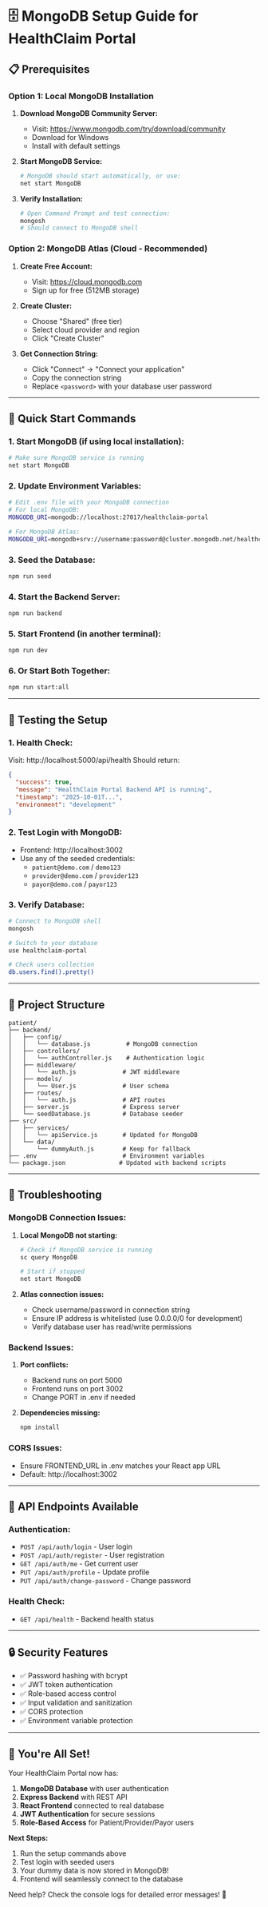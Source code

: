 # 🗄️ MongoDB Setup Guide for HealthClaim Portal

## 📋 **Prerequisites**

### **Option 1: Local MongoDB Installation**

1. **Download MongoDB Community Server:**
   - Visit: https://www.mongodb.com/try/download/community
   - Download for Windows
   - Install with default settings

2. **Start MongoDB Service:**
   ```bash
   # MongoDB should start automatically, or use:
   net start MongoDB
   ```

3. **Verify Installation:**
   ```bash
   # Open Command Prompt and test connection:
   mongosh
   # Should connect to MongoDB shell
   ```

### **Option 2: MongoDB Atlas (Cloud - Recommended)**

1. **Create Free Account:**
   - Visit: https://cloud.mongodb.com
   - Sign up for free (512MB storage)

2. **Create Cluster:**
   - Choose "Shared" (free tier)
   - Select cloud provider and region
   - Click "Create Cluster"

3. **Get Connection String:**
   - Click "Connect" → "Connect your application"
   - Copy the connection string
   - Replace `<password>` with your database user password

---

## 🚀 **Quick Start Commands**

### **1. Start MongoDB (if using local installation):**
```bash
# Make sure MongoDB service is running
net start MongoDB
```

### **2. Update Environment Variables:**
```bash
# Edit .env file with your MongoDB connection
# For local MongoDB:
MONGODB_URI=mongodb://localhost:27017/healthclaim-portal

# For MongoDB Atlas:
MONGODB_URI=mongodb+srv://username:password@cluster.mongodb.net/healthclaim-portal
```

### **3. Seed the Database:**
```bash
npm run seed
```

### **4. Start the Backend Server:**
```bash
npm run backend
```

### **5. Start Frontend (in another terminal):**
```bash
npm run dev
```

### **6. Or Start Both Together:**
```bash
npm run start:all
```

---

## 🧪 **Testing the Setup**

### **1. Health Check:**
Visit: http://localhost:5000/api/health
Should return:
```json
{
  "success": true,
  "message": "HealthClaim Portal Backend API is running",
  "timestamp": "2025-10-01T...",
  "environment": "development"
}
```

### **2. Test Login with MongoDB:**
- Frontend: http://localhost:3002
- Use any of the seeded credentials:
  - `patient@demo.com` / `demo123`
  - `provider@demo.com` / `provider123`
  - `payor@demo.com` / `payor123`

### **3. Verify Database:**
```bash
# Connect to MongoDB shell
mongosh

# Switch to your database
use healthclaim-portal

# Check users collection
db.users.find().pretty()
```

---

## 📁 **Project Structure**

```
patient/
├── backend/
│   ├── config/
│   │   └── database.js          # MongoDB connection
│   ├── controllers/
│   │   └── authController.js    # Authentication logic
│   ├── middleware/
│   │   └── auth.js             # JWT middleware
│   ├── models/
│   │   └── User.js             # User schema
│   ├── routes/
│   │   └── auth.js             # API routes
│   ├── server.js               # Express server
│   └── seedDatabase.js         # Database seeder
├── src/
│   ├── services/
│   │   └── apiService.js       # Updated for MongoDB
│   └── data/
│       └── dummyAuth.js        # Keep for fallback
├── .env                        # Environment variables
└── package.json               # Updated with backend scripts
```

---

## 🔧 **Troubleshooting**

### **MongoDB Connection Issues:**
1. **Local MongoDB not starting:**
   ```bash
   # Check if MongoDB service is running
   sc query MongoDB
   
   # Start if stopped
   net start MongoDB
   ```

2. **Atlas connection issues:**
   - Check username/password in connection string
   - Ensure IP address is whitelisted (use 0.0.0.0/0 for development)
   - Verify database user has read/write permissions

### **Backend Issues:**
1. **Port conflicts:**
   - Backend runs on port 5000
   - Frontend runs on port 3002
   - Change PORT in .env if needed

2. **Dependencies missing:**
   ```bash
   npm install
   ```

### **CORS Issues:**
- Ensure FRONTEND_URL in .env matches your React app URL
- Default: http://localhost:3002

---

## 🎯 **API Endpoints Available**

### **Authentication:**
- `POST /api/auth/login` - User login
- `POST /api/auth/register` - User registration  
- `GET /api/auth/me` - Get current user
- `PUT /api/auth/profile` - Update profile
- `PUT /api/auth/change-password` - Change password

### **Health Check:**
- `GET /api/health` - Backend health status

---

## 🔒 **Security Features**

- ✅ Password hashing with bcrypt
- ✅ JWT token authentication  
- ✅ Role-based access control
- ✅ Input validation and sanitization
- ✅ CORS protection
- ✅ Environment variable protection

---

## 🎉 **You're All Set!**

Your HealthClaim Portal now has:
1. **MongoDB Database** with user authentication
2. **Express Backend** with REST API
3. **React Frontend** connected to real database
4. **JWT Authentication** for secure sessions
5. **Role-Based Access** for Patient/Provider/Payor users

**Next Steps:**
1. Run the setup commands above
2. Test login with seeded users
3. Your dummy data is now stored in MongoDB!
4. Frontend will seamlessly connect to the database

Need help? Check the console logs for detailed error messages! 🚀